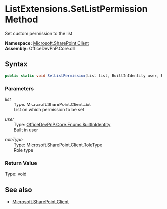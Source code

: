 # ListExtensions.SetListPermission Method  
Set custom permission to the list  

**Namespace:** [Microsoft.SharePoint.Client](Microsoft.SharePoint.Client.md)  
**Assembly:** OfficeDevPnP.Core.dll  
## Syntax
```C#
public static void SetListPermission(List list, BuiltInIdentity user, RoleType roleType)
```
### Parameters
*list*  
&emsp;&emsp;Type: Microsoft.SharePoint.Client.List  
&emsp;&emsp;List on which permission to be set  

*user*  
&emsp;&emsp;Type: [OfficeDevPnP.Core.Enums.BuiltInIdentity](OfficeDevPnP.Core.Enums.BuiltInIdentity.md)  
&emsp;&emsp;Built in user  

*roleType*  
&emsp;&emsp;Type: Microsoft.SharePoint.Client.RoleType  
&emsp;&emsp;Role type  

### Return Value
Type: void  

## See also
- [Microsoft.SharePoint.Client](Microsoft.SharePoint.Client.md)
